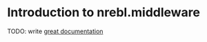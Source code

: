 # Introduction to nrebl.middleware

TODO: write [great documentation](http://jacobian.org/writing/what-to-write/)

